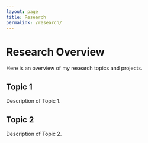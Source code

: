 ```yaml
---
layout: page
title: Research
permalink: /research/
---
```


# Research Overview
Here is an overview of my research topics and projects.

## Topic 1
Description of Topic 1.

## Topic 2
Description of Topic 2.
